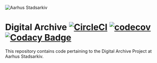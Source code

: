 ![Aarhus Stadsarkiv](Stadsarkiv.png)
# Digital Archive [![CircleCI](https://circleci.com/gh/aarhusstadsarkiv/digital-archive/tree/master.svg?style=shield)](https://circleci.com/gh/aarhusstadsarkiv/digital-archive/tree/master) [![codecov](https://codecov.io/gh/aarhusstadsarkiv/digital-archive/branch/master/graph/badge.svg)](https://codecov.io/gh/aarhusstadsarkiv/digital-archive) [![Codacy Badge](https://api.codacy.com/project/badge/Grade/74e85419f1334761ae22b447468835db)](https://www.codacy.com/manual/jnik-aarhus/digital-archive?utm_source=github.com&amp;utm_medium=referral&amp;utm_content=aarhusstadsarkiv/digital-archive&amp;utm_campaign=Badge_Grade)
This repository contains code pertaining to the Digital Archive Project at Aarhus Stadsarkiv.
